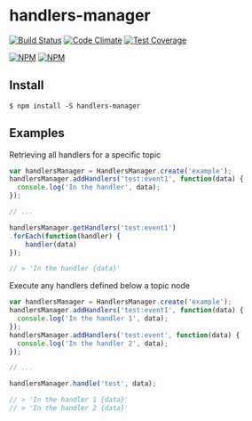 # handlers-manager
[![Build Status](https://travis-ci.org/kepennar/handlers-manager.svg?branch=master)](https://travis-ci.org/kepennar/handlers-manager)
[![Code Climate](https://codeclimate.com/github/kepennar/handlers-manager/badges/gpa.svg)](https://codeclimate.com/github/kepennar/handlers-manager)
[![Test Coverage](https://codeclimate.com/github/kepennar/handlers-manager/badges/coverage.svg)](https://codeclimate.com/github/kepennar/handlers-manager/coverage)


[![NPM](https://nodei.co/npm/handlers-manager.png)](https://nodei.co/npm/handlers-manager/)
[![NPM](https://nodei.co/npm-dl/handlers-manager.png)](https://nodei.co/npm/handlers-manager/)


## Install

```
$ npm install -S handlers-manager
```

## Examples

Retrieving all handlers for a specific topic
```js
var handlersManager = HandlersManager.create('example');
handlersManager.addHandlers('test:event1', function(data) {
  console.log('In the handler', data);
});

// ...

handlersManager.getHandlers('test:event1')
.forEach(function(handler) {
    handler(data)
});

// > 'In the handler {data}'
```

Execute any handlers defined below a topic node 
```js
var handlersManager = HandlersManager.create('example');
handlersManager.addHandlers('test:event1', function(data) {
  console.log('In the handler 1', data);
});
handlersManager.addHandlers('test:event', function(data) {
  console.log('In the handler 2', data);
});

// ...

handlersManager.handle('test', data);

// > 'In the handler 1 {data}'
// > 'In the handler 2 {data}'
```
